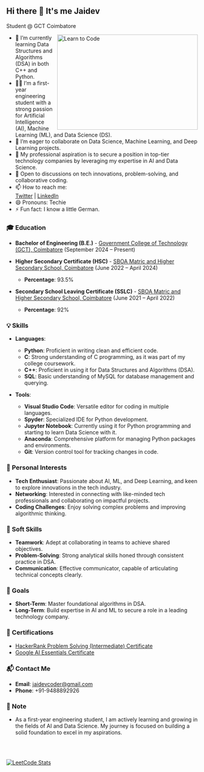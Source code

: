 ## Hi there 👋 It's me Jaidev

Student @ GCT Coimbatore

<img src="https://media.giphy.com/media/xoicctrOv5aGw6mCZi/giphy.gif" alt="Learn to Code" align="right" width="370" height="250" />

- 🌱 I’m currently learning Data Structures and Algorithms (DSA) in both C++ and Python.
- 👩‍🎓 I’m a first-year engineering student with a strong passion for Artificial Intelligence (AI), Machine Learning (ML), and Data Science (DS).
- 👯 I’m eager to collaborate on Data Science, Machine Learning, and Deep Learning projects.
- 🤔 My professional aspiration is to secure a position in top-tier technology companies by leveraging my expertise in AI and Data Science.
- 💬 Open to discussions on tech innovations, problem-solving, and collaborative coding.
- 📫 How to reach me:
  <br />
  [Twitter](https://x.com/Jaidevxb) | [LinkedIn](https://www.linkedin.com/in/jaidevb/)
- 😄 Pronouns: Techie
- ⚡ Fun fact: I know a little German.

### 🎓 Education

- **Bachelor of Engineering (B.E.)** - [Government College of Technology (GCT), Coimbatore](https://www.gct.ac.in) (September 2024 – Present)

- **Higher Secondary Certificate (HSC)** - [SBOA Matric and Higher Secondary School, Coimbatore](https://sboacbe.com/) (June 2022 – April 2024)
  - **Percentage**: 93.5%

- **Secondary School Leaving Certificate (SSLC)** - [SBOA Matric and Higher Secondary School, Coimbatore](https://sboacbe.com/) (June 2021 – April 2022)
  - **Percentage**: 92%

### 💡 Skills

- **Languages**:
  - **Python**: Proficient in writing clean and efficient code.
  - **C**: Strong understanding of C programming, as it was part of my college coursework.
  - **C++**: Proficient in using it for Data Structures and Algorithms (DSA).
  - **SQL**: Basic understanding of MySQL for database management and querying.

- **Tools**:
  - **Visual Studio Code**: Versatile editor for coding in multiple languages.
  - **Spyder**: Specialized IDE for Python development.
  - **Jupyter Notebook**: Currently using it for Python programming and starting to learn Data Science with it.
  - **Anaconda**: Comprehensive platform for managing Python packages and environments.
  - **Git**: Version control tool for tracking changes in code.

### 🌟 Personal Interests

- **Tech Enthusiast**: Passionate about AI, ML, and Deep Learning, and keen to explore innovations in the tech industry.
- **Networking**: Interested in connecting with like-minded tech professionals and collaborating on impactful projects.
- **Coding Challenges**: Enjoy solving complex problems and improving algorithmic thinking.

### 🧠 Soft Skills

- **Teamwork**: Adept at collaborating in teams to achieve shared objectives.
- **Problem-Solving**: Strong analytical skills honed through consistent practice in DSA.
- **Communication**: Effective communicator, capable of articulating technical concepts clearly.

### 🎯 Goals

- **Short-Term**: Master foundational algorithms in DSA.
- **Long-Term**: Build expertise in AI and ML to secure a role in a leading technology company.

### 📜 Certifications

- [HackerRank Problem Solving (Intermediate) Certificate](https://www.hackerrank.com/certificates/iframe/657809303130)
- [Google AI Essentials Certificate](https://www.coursera.org/account/accomplishments/verify/2Z85LLC0GGOO)

### 📬 Contact Me

- **Email**: [jaidevcoder@gmail.com](mailto:jaidevcoder@gmail.com)
- **Phone**: +91-9488892926

### 📝 Note

- As a first-year engineering student, I am actively learning and growing in the fields of AI and Data Science. My journey is focused on building a solid foundation to excel in my aspirations.

<br /><br />

[![LeetCode Stats](https://leetcard.jacoblin.cool/JaidevB?theme=dark&font=Cabin)](https://leetcode.com/JaidevB)
